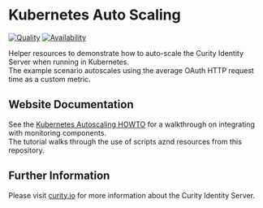 # Kubernetes Auto Scaling

[![Quality](https://img.shields.io/badge/quality-experiment-red)](https://curity.io/resources/code-examples/status/)
[![Availability](https://img.shields.io/badge/availability-source-blue)](https://curity.io/resources/code-examples/status/)

Helper resources to demonstrate how to auto-scale the Curity Identity Server when running in Kubernetes.\
The example scenario autoscales using the average OAuth HTTP request time as a custom metric.

## Website Documentation

See the [Kubernetes Autoscaling HOWTO](https://curity.io/resources/learn/kubernetes-autoscaling) for a walkthrough on integrating with monitoring components.\
The tutorial walks through the use of scripts aznd resources from this repository.

## Further Information

Please visit [curity.io](https://curity.io/) for more information about the Curity Identity Server.
